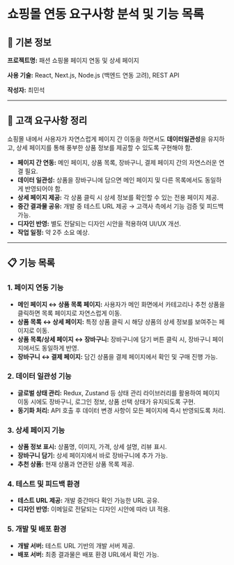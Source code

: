 # 쇼핑몰 연동 요구사항 분석 및 기능 목록

## 📌 기본 정보

**프로젝트명:** 패션 쇼핑몰 페이지 연동 및 상세 페이지

**사용 기술:** React, Next.js, Node.js (백엔드 연동 고려), REST API

**작성자:** 최민석

---

## 📝 고객 요구사항 정리

쇼핑몰 내에서 사용자가 자연스럽게 페이지 간 이동을 하면서도 **데이터일관성**을 유지하고, 상세 페이지를 통해 풍부한 상품 정보를 제공할 수 있도록 구현해야 함.

- **페이지 간 연동:** 메인 페이지, 상품 목록, 장바구니, 결제 페이지 간의 자연스러운 연결 필요.
- **데이터 일관성:** 상품을 장바구니에 담으면 메인 페이지 및 다른 목록에서도 동일하게 반영되어야 함.
- **상세 페이지 제공:** 각 상품 클릭 시 상세 정보를 확인할 수 있는 전용 페이지 제공.
- **중간 결과물 공유:** 개발 중 테스트 URL 제공 → 고객사 측에서 기능 검증 및 피드백 가능.
- **디자인 반영:** 별도 전달되는 디자인 시안을 적용하여 UI/UX 개선.
- **작업 일정:** 약 2주 소요 예상.

---

## 📋 기능 목록

### 1. 페이지 연동 기능

- **메인 페이지 ↔ 상품 목록 페이지:**
  사용자가 메인 화면에서 카테고리나 추천 상품을 클릭하면 목록 페이지로
  자연스럽게 이동.
- **상품 목록 ↔ 상세 페이지:**
  특정 상품 클릭 시 해당 상품의 상세 정보를 보여주는 페이지로 이동.
- **상품 목록/상세 페이지 ↔ 장바구니:**
  장바구니에 담기 버튼 클릭 시, 장바구니 페이지에서도 동일하게 반영.
- **장바구니 ↔ 결제 페이지:**
  담긴 상품을 결제 페이지에서 확인 및 구매 진행 가능.

### 2. 데이터 일관성 기능

- **글로벌 상태 관리:** Redux, Zustand 등 상태 관리 라이브러리를 활용하여 페이지 이동 시에도 장바구니, 로그인 정보, 상품 선택 상태가 유지되도록 구현.
- **동기화 처리:** API 호출 후 데이터 변경 사항이 모든 페이지에 즉시 반영되도록 처리.

### 3. 상세 페이지 기능

- **상품 정보 표시:** 상품명, 이미지, 가격, 상세 설명, 리뷰 표시.
- **장바구니 담기:** 상세 페이지에서 바로 장바구니에 추가 가능.
- **추천 상품:** 현재 상품과 연관된 상품 목록 제공.

### 4. 테스트 및 피드백 환경

- **테스트 URL 제공:** 개발 중간마다 확인 가능한 URL 공유.
- **디자인 반영:** 이메일로 전달되는 디자인 시안에 따라 UI 적용.

### 5. 개발 및 배포 환경

- **개발 서버:** 테스트 URL 기반의 개발 서버 제공.
- **배포 서버:** 최종 결과물은 배포 환경 URL에서 확인 가능.
